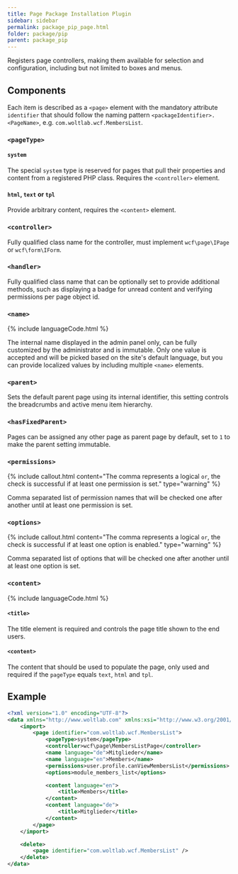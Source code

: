 ```yaml
---
title: Page Package Installation Plugin
sidebar: sidebar
permalink: package_pip_page.html
folder: package/pip
parent: package_pip
---
```


Registers page controllers, making them available for selection and configuration, including but not limited to boxes and menus.

## Components

Each item is described as a `<page>` element with the mandatory attribute `identifier` that should follow the naming pattern `<packageIdentifier>.<PageName>`, e.g. `com.woltlab.wcf.MembersList`.

### `<pageType>`

#### `system`

The special `system` type is reserved for pages that pull their properties and content from a registered PHP class. Requires the `<controller>` element.

#### `html`, `text` or `tpl`

Provide arbitrary content, requires the `<content>` element.

### `<controller>`

Fully qualified class name for the controller, must implement `wcf\page\IPage` or `wcf\form\IForm`.

### `<handler>`

Fully qualified class name that can be optionally set to provide additional methods, such as displaying a badge for unread content and verifying permissions per page object id.

### `<name>`

{% include languageCode.html %}

The internal name displayed in the admin panel only, can be fully customized by the administrator and is immutable. Only one value is accepted and will be picked based on the site's default language, but you can provide localized values by including multiple `<name>` elements.

### `<parent>`

Sets the default parent page using its internal identifier, this setting controls the breadcrumbs and active menu item hierarchy.

### `<hasFixedParent>`

Pages can be assigned any other page as parent page by default, set to `1` to make the parent setting immutable.

### `<permissions>`

{% include callout.html content="The comma represents a logical `or`, the check is successful if at least one permission is set." type="warning" %}

Comma separated list of permission names that will be checked one after another until at least one permission is set.

### `<options>`

{% include callout.html content="The comma represents a logical `or`, the check is successful if at least one option is enabled." type="warning" %}

Comma separated list of options that will be checked one after another until at least one option is set.

### `<content>`

{% include languageCode.html %}

#### `<title>`

The title element is required and controls the page title shown to the end users.

#### `<content>`

The content that should be used to populate the page, only used and required if the `pageType` equals `text`, `html` and `tpl`.


## Example

```xml
<?xml version="1.0" encoding="UTF-8"?>
<data xmlns="http://www.woltlab.com" xmlns:xsi="http://www.w3.org/2001/XMLSchema-instance" xsi:schemaLocation="http://www.woltlab.com http://www.woltlab.com/XSD/tornado/page.xsd">
    <import>
        <page identifier="com.woltlab.wcf.MembersList">
            <pageType>system</pageType>
            <controller>wcf\page\MembersListPage</controller>
            <name language="de">Mitglieder</name>
            <name language="en">Members</name>
            <permissions>user.profile.canViewMembersList</permissions>
            <options>module_members_list</options>

            <content language="en">
                <title>Members</title>
            </content>
            <content language="de">
                <title>Mitglieder</title>
            </content>
        </page>
    </import>

    <delete>
        <page identifier="com.woltlab.wcf.MembersList" />
    </delete>
</data>
```
